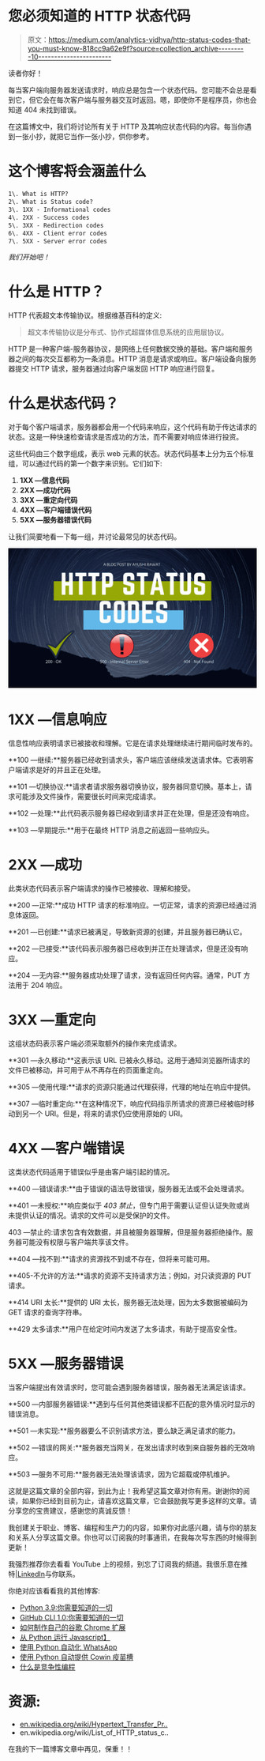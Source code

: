 # 您必须知道的 HTTP 状态代码

> 原文：<https://medium.com/analytics-vidhya/http-status-codes-that-you-must-know-818cc9a62e9f?source=collection_archive---------10----------------------->

读者你好！

每当客户端向服务器发送请求时，响应总是包含一个状态代码。您可能不会总是看到它，但它会在每次客户端与服务器交互时返回。嗯，即使你不是程序员，你也会知道 404 未找到错误。

在这篇博文中，我们将讨论所有关于 HTTP 及其响应状态代码的内容。每当你遇到一张小抄，就把它当作一张小抄，供你参考。

# 这个博客将会涵盖什么

```
1\. What is HTTP?
2\. What is Status code?
3\. 1XX - Informational codes
4\. 2XX - Success codes
5\. 3XX - Redirection codes
6\. 4XX - Client error codes 
7\. 5XX - Server error codes
```

*我们开始吧！*

# 什么是 HTTP？

HTTP 代表超文本传输协议。根据维基百科的定义:

> 超文本传输协议是分布式、协作式超媒体信息系统的应用层协议。

HTTP 是一种客户端-服务器协议，是网络上任何数据交换的基础。客户端和服务器之间的每次交互都称为一条消息。HTTP 消息是请求或响应。客户端设备向服务器提交 HTTP 请求，服务器通过向客户端发回 HTTP 响应进行回复。

# 什么是状态代码？

对于每个客户端请求，服务器都会用一个代码来响应，这个代码有助于传达请求的状态。这是一种快速检查请求是否成功的方法，而不需要对响应体进行投资。

这些代码由三个数字组成，表示 web 元素的状态。状态代码基本上分为五个标准组，可以通过代码的第一个数字来识别。它们如下:

1.  **1XX —信息代码**
2.  **2XX —成功代码**
3.  **3XX —重定向代码**
4.  **4XX —客户端错误代码**
5.  **5XX —服务器错误代码**

让我们简要地看一下每一组，并讨论最常见的状态代码。

![](img/842324167e358bb65a894b9c8e13a73f.png)

# 1XX —信息响应

信息性响应表明请求已被接收和理解。它是在请求处理继续进行期间临时发布的。

**100 —继续:**服务器已经收到请求头，客户端应该继续发送请求体。它表明客户端请求是好的并且正在处理。

**101 —切换协议:**请求者请求服务器切换协议，服务器同意切换。基本上，请求可能涉及文件操作，需要很长时间来完成请求。

**102 —处理:**此代码表示服务器已经收到请求并正在处理，但是还没有响应。

**103 —早期提示:**用于在最终 HTTP 消息之前返回一些响应头。

# 2XX —成功

此类状态代码表示客户端请求的操作已被接收、理解和接受。

**200 —正常:**成功 HTTP 请求的标准响应。一切正常，请求的资源已经通过消息体返回。

**201 —已创建:**请求已被满足，导致新资源的创建，并且服务器已确认它。

**202 —已接受:**该代码表示服务器已经收到并正在处理请求，但是还没有响应。

**204 —无内容:**服务器成功处理了请求，没有返回任何内容。通常，PUT 方法用于 204 响应。

# 3XX —重定向

这组状态码表示客户端必须采取额外的操作来完成请求。

**301 —永久移动:**这表示该 URL 已被永久移动。这用于通知浏览器所请求的文件已被移动，并可用于从不再存在的页面重定向。

**305 —使用代理:**请求的资源只能通过代理获得，代理的地址在响应中提供。

**307 —临时重定向:**在这种情况下，响应代码指示所请求的资源已经被临时移动到另一个 URI。但是，将来的请求仍应使用原始的 URI。

# 4XX —客户端错误

这类状态代码适用于错误似乎是由客户端引起的情况。

**400 —错误请求:**由于错误的语法导致错误，服务器无法或不会处理请求。

**401 —未授权:**响应类似于 *403 禁止*，但专门用于需要认证但认证失败或尚未提供认证的情况。请求的文件可以是受保护的文件。

403 —禁止的:请求包含有效数据，并且被服务器理解，但是服务器拒绝操作。服务器可能没有权限与客户端共享该文件。

**404 —找不到:**请求的资源找不到或不存在，但将来可能可用。

**405-不允许的方法:**请求的资源不支持请求方法；例如，对只读资源的 PUT 请求。

**414 URI 太长:**提供的 URI 太长，服务器无法处理，因为太多数据被编码为 GET 请求的查询字符串。

**429 太多请求:**用户在给定时间内发送了太多请求，有助于提高安全性。

# 5XX —服务器错误

当客户端提出有效请求时，您可能会遇到服务器错误，服务器无法满足该请求。

**500 —内部服务器错误:**遇到与任何其他类错误都不匹配的意外情况时显示的错误消息。

**501 —未实现:**服务器要么不识别请求方法，要么缺乏满足请求的能力。

**502 —错误的网关:**服务器充当网关，在发出请求时收到来自服务器的无效响应。

**503 —服务不可用:**服务器无法处理该请求，因为它超载或停机维护。

这就是这篇文章的全部内容，到此为止！我希望这篇文章对你有用。谢谢你的阅读，如果你已经到目前为止，请喜欢这篇文章，它会鼓励我写更多这样的文章。请分享您的宝贵建议，感谢您的真诚反馈！

我创建关于职业、博客、编程和生产力的内容，如果你对此感兴趣，请与你的朋友和关系人分享这篇文章。你也可以订阅我的时事通讯，在我每次写东西的时候得到更新！

我强烈推荐你去看看 YouTube 上的视频，别忘了订阅我的频道。我很乐意在推特|[LinkedIn](https://www.linkedin.com/in/ayushi7rawat/)与你联系。

你绝对应该看看我的其他博客:

*   [Python 3.9:你需要知道的一切](https://ayushirawat.com/python-39-all-you-need-to-know)
*   [GitHub CLI 1.0:你需要知道的一切](https://ayushirawat.com/github-cli-10-all-you-need-to-know)
*   [如何制作自己的谷歌 Chrome 扩展](https://ayushirawat.com/how-to-make-your-own-google-chrome-extension-1)
*   [从 Python 运行 Javascript】](https://ayushirawat.com/run-javascript-from-python)
*   [使用 Python 自动化 WhatsApp](https://ayushirawat.com/automate-whatsapp-using-python)
*   [使用 Python 自动提供 Cowin 疫苗槽](https://ayushirawat.com/automate-cowin-vaccine-slots-availablity-using-python)
*   [什么是竞争性编程](https://ayushirawat.com/what-is-competitive-programming-or-beginners-guide)

# 资源:

*   [en.wikipedia.org/wiki/Hypertext_Transfer_Pr..](https://en.wikipedia.org/wiki/Hypertext_Transfer_Protocol)
*   en.wikipedia.org/wiki/List_of_HTTP_status_c..

在我的下一篇博客文章中再见，保重！！
